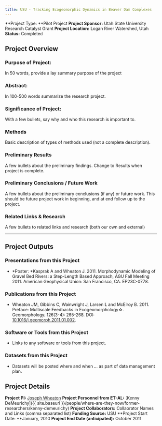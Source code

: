 ```yaml
---
title: USU - Tracking Ecogeomorphic Dynamics in Beaver Dam Complexes
---
```


**Project Type:  **Pilot Project
**Project Sponsor:** Utah State University Research Catalyst Grant
**Project Location:** Logan River Watershed, Utah
**Status:**   Completed

## Project Overview

### Purpose of Project:

In 50 words, provide a lay summary purpose of the project

### Abstract:

In 100-500 words summarize the research project.

### Significance of Project:

With a few bullets, say why and who this research is important to.

### Methods

Basic description of types of methods used (not a complete description). 

### Preliminary Results

A few bullets about the preliminary findings. Change to Results when project is complete.

### Preliminary Conclusions / Future Work

A few bullets about the preliminary conclusions (if any) or future work. This should be future project work in beginning, and at end follow up to the project.

### Related Links & Research

A few bullets to related links and research (both our own and external)

------

## Project Outputs

### Presentations from this Project

- *Poster: *Kasprak A and Wheaton J. 2011. Morphodynamic Modeling of Gravel Bed Rivers: a Step-Length Based Approach, AGU Fall Meeting 2011. American Geophysical Union: San Francisco, CA. EP23C-0778.

### Publications from this Project

- Wheaton JM, Gibbins C, Wainwright J, Larsen L and McElroy B. 2011. Preface: Multiscale Feedbacks in Ecogeomorphology☆. Geomorphology. 126(3-4): 265-268. DOI: [10.1016/j.geomorph.2011.01.002](http://dx.doi.org/10.1016/j.geomorph.2011.01.002).

### Software or Tools from this Project

- Links to any software or tools from this project.

### Datasets from this Project

- Datasets will be posted where and when ... as part of data management plan.

## Project Details

**Project PI:**  [Joseph Wheaton](http://joewheaton.org/) 
**Project Personnel from ET-AL:** [Kenny DeMeurichy]({{ site.baseurl }}/people/where-are-they-now/former-researchers/kenny-demeurichy)
**Project Collaborators:** Collaorator Names and Links (comma separated list)
**Funding Source:** USU
**Project Start Date: **January, 2010
**Project End Date (anticipated):** October 2011